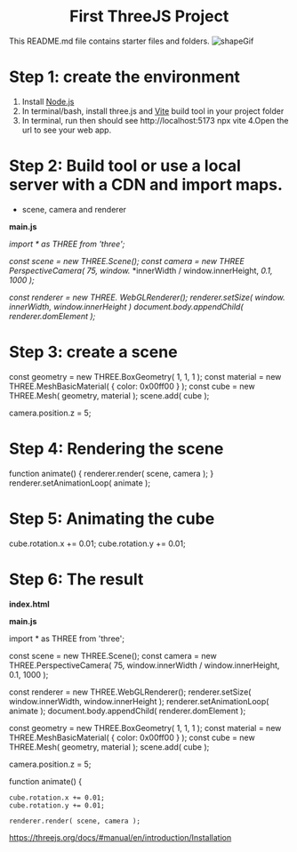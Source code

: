 <h1 align="center">First ThreeJS Project</h1>

This README.md file contains starter files and folders.
![shapeGif](https://github.com/user-attachments/assets/ceee965d-3add-451e-a535-cf0799444a09)

 
# Step 1: create the environment
1. Install [Node.js](https://nodejs.org/)
2. In terminal/bash, install three.js and [Vite](https://vitejs.dev/) build tool in your project folder
3. In terminal, run then should see http://localhost:5173
    npx vite
4.Open the url to see your web app.

# Step 2: Build tool or use a local server with a CDN and import maps.
- scene, camera and renderer

**main.js**

*import * as THREE from 'three';*

*const scene = new THREE.Scene();*
*const camera = new THREE* *PerspectiveCamera( 75, window.*
*innerWidth / window.innerHeight, *0.1, 1000 );*

*const renderer = new THREE.*
*WebGLRenderer();*
*renderer.setSize( window.*
*innerWidth, window.innerHeight )*
*document.body.appendChild(*
*renderer.domElement );*

# Step 3: create a scene
const geometry = new THREE.BoxGeometry( 1, 1, 1 );
const material = new THREE.MeshBasicMaterial( { color: 0x00ff00 } );
const cube = new THREE.Mesh( geometry, material );
scene.add( cube );

camera.position.z = 5;

# Step 4: Rendering the scene
function animate() {
	renderer.render( scene, camera );
}
renderer.setAnimationLoop( animate );


# Step 5: Animating the cube

cube.rotation.x += 0.01;
cube.rotation.y += 0.01;

# Step 6: The result
**index.html**

<!DOCTYPE html>
<html lang="en">
	<head>
		<meta charset="utf-8">
		<title>My first three.js app</title>
		<style>
			body { margin: 0; }
		</style>
	</head>
	<body>
		<script type="module" src="/main.js"></script>
	</body>
</html>

**main.js**

import * as THREE from 'three';

const scene = new THREE.Scene();
const camera = new THREE.PerspectiveCamera( 75, window.innerWidth / window.innerHeight, 0.1, 1000 );

const renderer = new THREE.WebGLRenderer();
renderer.setSize( window.innerWidth, window.innerHeight );
renderer.setAnimationLoop( animate );
document.body.appendChild( renderer.domElement );

const geometry = new THREE.BoxGeometry( 1, 1, 1 );
const material = new THREE.MeshBasicMaterial( { color: 0x00ff00 } );
const cube = new THREE.Mesh( geometry, material );
scene.add( cube );

camera.position.z = 5;

function animate() {

	cube.rotation.x += 0.01;
	cube.rotation.y += 0.01;

	renderer.render( scene, camera );




https://threejs.org/docs/#manual/en/introduction/Installation
